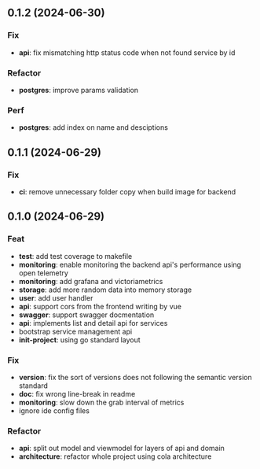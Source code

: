 ## 0.1.2 (2024-06-30)

### Fix

- **api**: fix mismatching http status code when not found service by id

### Refactor

- **postgres**: improve params validation

### Perf

- **postgres**: add index on name and desciptions

## 0.1.1 (2024-06-29)

### Fix

- **ci**: remove unnecessary folder copy when build image for backend

## 0.1.0 (2024-06-29)

### Feat

- **test**: add test coverage to makefile
- **monitoring**: enable monitoring the backend api's performance using open telemetry
- **monitoring**: add grafana and victoriametrics
- **storage**: add more random data into memory storage
- **user**: add user handler
- **api**: support cors from the frontend writing by vue
- **swagger**: support swagger docmentation
- **api**: implements list and detail api for services
- bootstrap service management api
- **init-project**: using go standard layout

### Fix

- **version**: fix the sort of versions does not following the semantic version standard
- **doc**: fix wrong line-break in readme
- **monitoring**: slow down the grab interval of metrics
- ignore ide config files

### Refactor

- **api**: split out model and viewmodel for layers of api and domain
- **architecture**: refactor whole project using cola architecture
